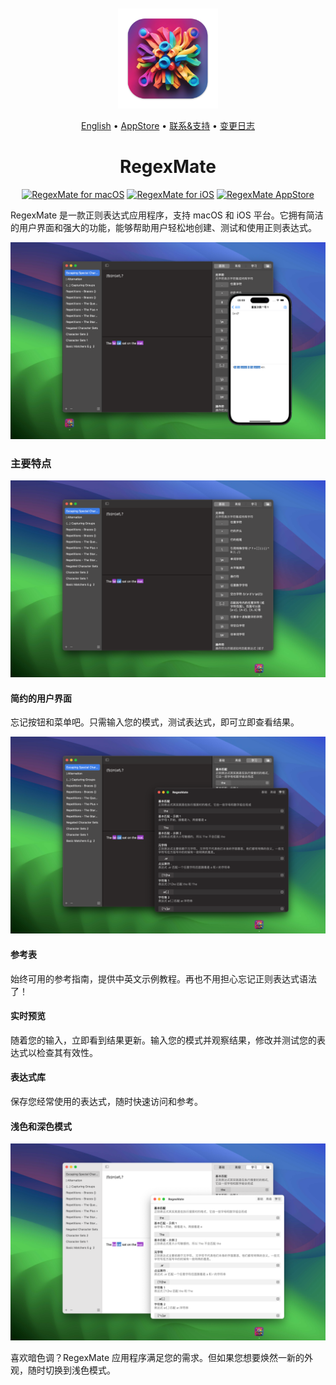 <div align="center">
	<br />
	<br />
	<img src="./assets/logo.png" alt="RegexMate LOGO" width="160" height="160">
  <p>
		<a href="./README.md">English</a> • 
    <a target="_blank" href="https://apps.apple.com/app/regex-mate/id6479819388">AppStore</a> • 
		<a target="_blank" href="https://wangchujiang.com/#/contact">联系&支持</a> • 
    <a href="https://github.com/jaywcjlove/regex-mate/releases">变更日志</a>
  </p>
	<h1>RegexMate</h1>
  <!--rehype:style=border: 0;-->
  <p>
    <a target="_blank" href="https://apps.apple.com/app/regex-mate/id6479819388" title="RegexMate for macOS"><img alt="RegexMate for macOS" src="https://jaywcjlove.github.io/sb/download/macos.svg" height="51"></a>
    <a target="_blank" href="https://apps.apple.com/app/regex-mate/id6479819388?platform=iphone" title="RegexMate for iOS"><img src="https://jaywcjlove.github.io/sb/download/appstore.svg" alt="RegexMate for iOS" height="51"></a>
    <a target="_blank" href="https://www.producthunt.com/posts/regexmate?utm_source=badge-featured&utm_medium=badge&utm_souce=badge-regexmate" title="RegexMate - Master&#0032;Regular&#0032;Expressions | Product Hunt"><img alt="RegexMate AppStore" src="https://api.producthunt.com/widgets/embed-image/v1/featured.svg?post_id=446567&theme=dark" alt="RegexMate - Master&#0032;Regular&#0032;Expressions | Product Hunt" height="51"><!--rehype:style=display: block;height: 49px;-->
    </a><!--rehype:style=border: 1px solid #a6a6a6;display: inline-block;border-radius: 10px;-->
  </p>
</div>

RegexMate 是一款正则表达式应用程序，支持 macOS 和 iOS 平台。它拥有简洁的用户界面和强大的功能，能够帮助用户轻松地创建、测试和使用正则表达式。

![RegexMate screenshots-4](./assets/screenshots-4-cn.png)

### 主要特点

![RegexMate screenshots-1](./assets/screenshots-1-cn.png)

#### 简约的用户界面

忘记按钮和菜单吧。只需输入您的模式，测试表达式，即可立即查看结果。

![RegexMate screenshots-2](./assets/screenshots-2-cn.png)

#### 参考表

始终可用的参考指南，提供中英文示例教程。再也不用担心忘记正则表达式语法了！

#### 实时预览

随着您的输入，立即看到结果更新。输入您的模式并观察结果，修改并测试您的表达式以检查其有效性。

#### 表达式库

保存您经常使用的表达式，随时快速访问和参考。

#### 浅色和深色模式

![RegexMate screenshots-3](./assets/screenshots-3-cn.png)

喜欢暗色调？RegexMate 应用程序满足您的需求。但如果您想要焕然一新的外观，随时切换到浅色模式。
